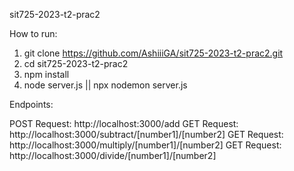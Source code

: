 sit725-2023-t2-prac2

How to run:

1. git clone https://github.com/AshiiiGA/sit725-2023-t2-prac2.git
2. cd sit725-2023-t2-prac2
3. npm install
4. node server.js || npx nodemon server.js

Endpoints:

POST Request: http://localhost:3000/add
GET Request: http://localhost:3000/subtract/[number1]/[number2]
GET Request: http://localhost:3000/multiply/[number1]/[number2]
GET Request: http://localhost:3000/divide/[number1]/[number2]
